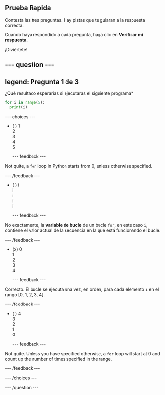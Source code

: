 ## Prueba Rapida

Contesta las tres preguntas. Hay pistas que te guiaran a la respuesta correcta.

Cuando haya respondido a cada pregunta, haga clic en **Verificar mi respuesta**.

¡Diviértete!

--- question ---
---
legend: Pregunta 1 de 3
---

¿Qué resultado esperarías si ejecutaras el siguiente programa?

```python
for i in range(5):
  print(i)
```

--- choices ---

- ( )  1 <br> 2 <br> 3 <br> 4 <br> 5

  --- feedback ---

Not quite, a `for` loop in Python starts from 0, unless otherwise specified.

  --- /feedback ---

- ( ) i <br> i <br> i <br> i <br> i

  --- feedback ---

No exactamente, la **variable de bucle** de un bucle `for`, en este caso `i`, contiene el valor actual de la secuencia en la que está funcionando el bucle.

  --- /feedback ---

- (x) 0 <br> 1 <br> 2 <br> 3 <br> 4

  --- feedback ---

Correcto. El bucle se ejecuta una vez, en orden, para cada elemento `i` en el rango [0, 1, 2, 3, 4].

  --- /feedback ---

- ( ) 4 <br>  3 <br> 2 <br> 1 <br> 0

  --- feedback ---

Not quite. Unless you have specified otherwise, a `for` loop will start at 0 and count up the number of times specified in the range.

  --- /feedback ---

--- /choices ---

--- /question ---
